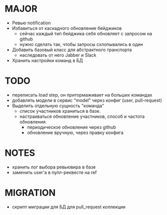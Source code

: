 # MAJOR
* Ревью notification
* Избавиться от каскадного обновление бейджиков
  - сейчас каждый тип бейджика себя обновляет с запросом на github
  - нужно сделать так, чтобы запросы схлопывались в один
* Добавить базовый класс для абстрактного транспорта
  - наследовать от него Jabber и Slack
* Хранить настройки команд в БД

# TODO
* переписать load step, он притормаживает на больших командах
* добавлять модели в сервис "model" через конфиг (user, pull-request)
* Выделить отдельную сущность "команда"
  - список участников храниться в базе.
  - настраиваться обновление участников, способ и частота обновления.
    - периодическое обновление через github
    - обновление вручную, через правку конфига

# NOTES
* хранить лог выбора ревьювира в базе
* заменить user'a в пулл-реквесте на ref

# MIGRATION
* скрипт миграции для БД для pull_request коллекции

